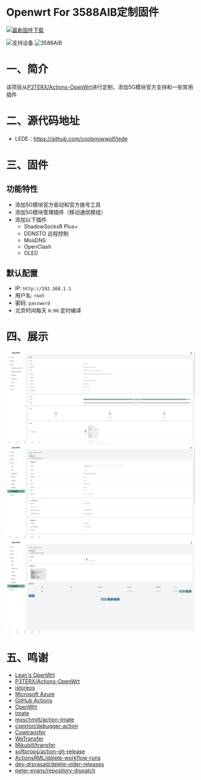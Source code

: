 # Openwrt For 3588AIB定制固件

[![最新固件下载](https://img.shields.io/github/v/release/2253845067/Actions-OpenWrt?style=flat-square&label=最新固件下载)](../../releases)

![支持设备](https://img.shields.io/badge/支持设备:-blueviolet.svg?style=flat-square) ![3588AIB](https://img.shields.io/badge/3588AIB-blue.svg?style=flat-square)

# 一、简介

该项目从[P3TERX/Actions-OpenWrt](https://github.com/P3TERX/Actions-OpenWrt)进行定制，添加5G模块官方支持和一些常用插件

# 二、源代码地址

- LEDE：https://github.com/coolsnowwolf/lede

# 三、固件

## 功能特性

- 添加5G模块官方驱动和官方拨号工具
- 添加5G模块管理插件（移动通信模组）
- 添加以下插件
  - ShadowSocksR Plus+
  - DDNSTO 远程控制
  - MosDNS
  - OpenClash
  - OLED

## 默认配置

- IP: `http://192.168.1.1`
- 用户名: `root`
- 密码: `password`
- 北京时间每天 `0:00` 定时编译

# 四、展示

![](/img/Snipaste_2024-03-24_15-19-50.png)
![](/img/Snipaste_2024-03-24_15-20-22.png)
![](/img/Snipaste_2024-03-24_15-20-29.png)

# 五、鸣谢

- [Lean&#39;s OpenWrt](https://github.com/coolsnowwolf/lede)
- [P3TERX/Actions-OpenWrt](https://github.com/P3TERX/Actions-OpenWrt)
- [istoreos](https://github.com/istoreos/istoreos)
- [Microsoft Azure](https://azure.microsoft.com)
- [GitHub Actions](https://github.com/features/actions)
- [OpenWrt](https://github.com/openwrt/openwrt)
- [tmate](https://github.com/tmate-io/tmate)
- [mxschmitt/action-tmate](https://github.com/mxschmitt/action-tmate)
- [csexton/debugger-action](https://github.com/csexton/debugger-action)
- [Cowtransfer](https://cowtransfer.com)
- [WeTransfer](https://wetransfer.com/)
- [Mikubill/transfer](https://github.com/Mikubill/transfer)
- [softprops/action-gh-release](https://github.com/softprops/action-gh-release)
- [ActionsRML/delete-workflow-runs](https://github.com/ActionsRML/delete-workflow-runs)
- [dev-drprasad/delete-older-releases](https://github.com/dev-drprasad/delete-older-releases)
- [peter-evans/repository-dispatch](https://github.com/peter-evans/repository-dispatch)
